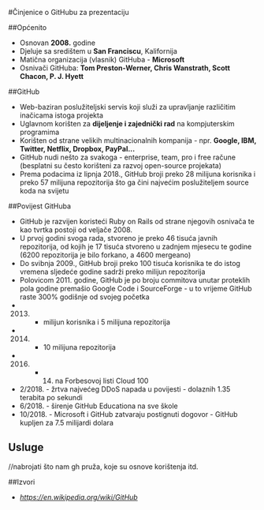 #Činjenice o GitHubu za prezentaciju

##Općenito

* Osnovan **2008.** godine
* Djeluje sa središtem u **San Franciscu**, Kalifornija
* Matična organizacija (vlasnik) GitHuba - **Microsoft**
* Osnivači GitHuba: **Tom Preston-Werner, Chris Wanstrath, Scott Chacon, P. J. Hyett**

##GitHub

* Web-baziran poslužiteljski servis koji služi za upravljanje različitim inačicama istoga projekta
* Uglavnom korišten za **dijeljenje i zajednički rad** na kompjuterskim programima
* Korišten od strane velikih multinacionalnih kompanija - npr. **Google, IBM, Twitter, Netflix, Dropbox, PayPal...**
* GitHub nudi nešto za svakoga - enterprise, team, pro i free račune (besplatni su često korišteni za razvoj open-source projekata)
* Prema podacima iz lipnja 2018., GitHub broji preko 28 milijuna korisnika i preko 57 milijuna repozitorija što ga čini najvećim poslužiteljem source koda na svijetu

##Povijest GitHuba

* GitHub je razvijen koristeći Ruby on Rails od strane njegovih osnivača te kao tvrtka postoji od veljače 2008.
* U prvoj godini svoga rada, stvoreno je preko 46 tisuća javnih repozitorija, od kojih je 17 tisuća stvoreno u zadnjem mjesecu te godine (6200 repozitorija je bilo forkano, a 4600 mergeano)
* Do svibnja 2009., GitHub broji preko 100 tisuća korisnika te do istog vremena sljedeće godine sadrži preko milijun repozitorija
* Polovicom 2011. godine, GitHub je po broju commitova unutar proteklih pola godine premašio Google Code i SourceForge - u to vrijeme GitHub raste 300% godišnje od svojeg početka
* 2013. - milijun korisnika i 5 milijuna repozitorija
* 2014. - 10 milijuna repozitorija
* 2016. - 14. na Forbesovoj listi Cloud 100
* 2/2018. - žrtva najvećeg DDoS napada u povijesti - dolaznih 1.35 terabita po sekundi
* 6/2018. - širenje GitHub Educationa na sve škole
* 10/2018. - Microsoft i GitHub zatvaraju postignuti dogovor - GitHub kupljen za 7.5 milijardi dolara

## Usluge

//nabrojati što nam gh pruža, koje su osnove korištenja itd.

##Izvori

* *https://en.wikipedia.org/wiki/GitHub*

